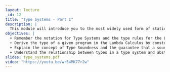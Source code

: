 ```yaml
---
layout: lecture
_id: 12
title: "Type Systems - Part I"
description: |
  This module will introduce you to the most widely used form of static analysis known as Type Systems. You’ll learn a core language, the Lambda Calculus, and notation for specifying a type system for the language in the form of rules. You will then use the rules to determine whether a program is accepted or rejected by the type system. In the end, you’ll learn about soundness and completeness properties of type systems.
objectives: |
  + Remember the notation for Type Systems and the type rules for the Lambda Calculus language.
  + Derive the type of a given program in the Lambda Calculus by constructing a Type Derivation.
  + Explain the concept of Type Soundness and the guarantee that a sound type system provides for well-typed programs.
  + Understand the relationship between types in a type system and abstract values in other forms of static analysis.
slides: type_systems.pdf
video: "https://youtu.be/wr54MK77r2w"
---
```

